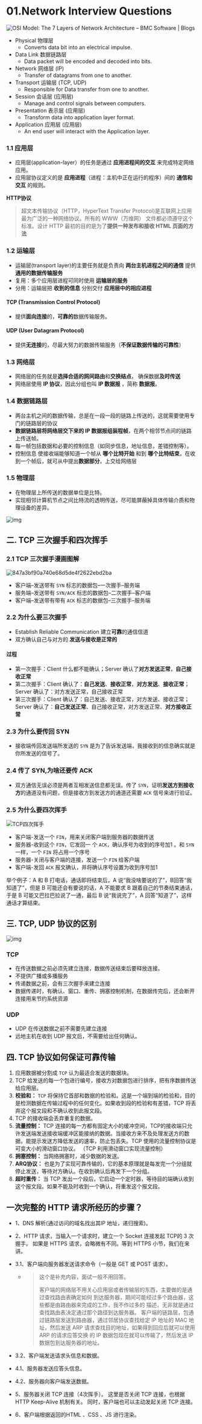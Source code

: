 # 01.Network Interview Questions

![OSI Model: The 7 Layers of Network Architecture – BMC Software | Blogs](https://s7280.pcdn.co/wp-content/uploads/2018/06/osi-model-7-layers-1024x734.jpg)

- Physical 物理层
  - Converts data bit into an electrical impulse.
- Data Link 数据链路层
  - Data packet will be encoded and decoded into bits.
- Network 网络层 (IP)
  - Transfer of datagrams from one to another.
- Transport 运输层 (TCP, UDP)
  - Responsible for Data transfer from one to another.
- Session 会话层 (应用层)
  - Manage and control signals between computers.
- Presentation 表示层 (应用层)
  - Transform data into application layer format.
- Application 应用层 (应用层)
  - An end user will interact with the Application layer.

### 1.1 应用层

- 应用层(application-layer）的任务是通过 **应用进程间的交互** 来完成特定网络应用。
- 应用层协议定义的是 **应用进程**（进程：主机中正在运行的程序）间的 **通信和交互** 的规则。

**HTTP协议**

> 超文本传输协议（HTTP，HyperText Transfer Protocol)是互联网上应用最为广泛的一种网络协议。所有的 WWW（万维网） 文件都必须遵守这个标准。设计 HTTP 最初的目的是为了**提供一种发布和接收 HTML 页面的方法**

### 1.2 运输层

- 运输层(transport layer)的主要任务就是负责向 **两台主机进程之间的通信** 提供 **通用的数据传输服务**
- 复用：多个应用层进程可同时使用 **运输层的服务**
- 分用：运输层把 **收到的信息** 分别交付 **应用层中的相应进程**

#### TCP (Transmission Control Protocol)

- 提供**面向连接**的，**可靠的**数据传输服务。

#### UDP (User Datagram Protocol)

- 提供**无连接**的，尽最大努力的数据传输服务（**不保证数据传输的可靠性**）

### 1.3 网络层

- 网络层的任务就是**选择合适的网间路由**和**交换结点**， 确保数据**及时传送**
- 网络层使用 **IP 协议**，因此分组也叫 **IP 数据报** ，简称 **数据报**。

### 1.4 数据链路层

- 两台主机之间的数据传输，总是在一段一段的链路上传送的，这就需要使用专门的链路层的协议
- **数据链路层将网络层交下来的 IP 数据报组装程帧**，在两个相邻节点间的链路上传送帧。
- 每一帧包括数据和必要的控制信息（如同步信息，地址信息，差错控制等）。
- 控制信息 使接收端能够知道一个帧从 **哪个比特开始** 和到 **哪个比特结束**，在收到一个帧后，就可从中提出**数据部分**，上交给网络层

### 1.5 物理层

- 在物理层上所传送的数据单位是比特。
- 实现相邻计算机节点之间比特流的透明传送，尽可能屏蔽掉具体传输介质和物理设备的差异。

![img](https://images.xiaozhuanlan.com/photo/2019/2057ef65725794622d3d6479a9d300a3.png)

## 二. TCP 三次握手和四次挥手

### 2.1 TCP 三次握手漫画图解

![847a3bf90a740e68d5de4f2622ebd2ba](https://raw.githubusercontent.com/TWDH/Leetcode-From-Zero/pictures/img/847a3bf90a740e68d5de4f2622ebd2ba.png)

- 客户端–发送带有 `SYN` 标志的数据包–一次握手–服务端
- 服务端–发送带有 `SYN/ACK` 标志的数据包–二次握手–客户端
- 客户端–发送带有带有 `ACK` 标志的数据包–三次握手–服务端

### 2.2 为什么要三次握手

- Establish Reliable Communication 建立**可靠**的通信信道
- 双方确认自己与对方的 **发送与接收是正常的**

#### 过程

- 第一次握手：Client 什么都不能确认；Server 确认了**对方发送正常**，**自己接收正常**
- 第二次握手：Client 确认了：**自己发送**、**接收正常**，**对方发送**、**接收正常**；Server 确认了：对方发送正常，自己接收正常
- 第三次握手：Client 确认了：自己发送、接收正常，对方发送、接收正常；Server 确认了：**自己发送正常**、自己接收正常，对方发送正常、**对方接收正常**

### 2.3 为什么要传回 SYN

- 接收端传回发送端所发送的 `SYN` 是为了告诉发送端，我接收到的信息确实就是你所发送的信号了。

### 2.4 传了 SYN,为啥还要传 ACK

- 双方通信无误必须是两者互相发送信息都无误。传了 `SYN`，证明**发送方到接收方**的通道没有问题，但是接收方到发送方的通道还需要 `ACK` 信号来进行验证。

### 2.5 为什么要四次挥手

![TCP四次挥手](https://images.xiaozhuanlan.com/photo/2019/82509e11476d82b1379f3bf19ce9c30a.png)

- 客户端-发送一个 `FIN`，用来关闭客户端到服务器的数据传送
- 服务器-收到这个 `FIN`，它发回一 个 `ACK`，确认序号为收到的序号加1 。和 `SYN` 一样，一个 `FIN` 将占用一个序号
- 服务器-关闭与客户端的连接，发送一个 `FIN` 给客户端
- 客户端-发回 `ACK` 报文确认，并将确认序号设置为收到序号加1

举个例子：A 和 B 打电话，通话即将结束后，A 说“我没啥要说的了”，B回答“我知道了”，但是 B 可能还会有要说的话，A 不能要求 B 跟着自己的节奏结束通话，于是 B 可能又巴拉巴拉说了一通，最后 B 说“我说完了”，A 回答“知道了”，这样通话才算结束。



## 三. TCP, UDP 协议的区别

![img](https://images.xiaozhuanlan.com/photo/2019/4119f8907a61d26d24a9f610aee54b94.png)

### TCP

- 在传送数据之前必须先建立连接，数据传送结束后要释放连接。
- 不提供广播或多播服务
- 传递数据之前，会有三次握手来建立连接
- 数据传递时，有确认、窗口、重传、拥塞控制机制，在数据传完后，还会断开连接用来节约系统资源

### UDP

- UDP 在传送数据之前不需要先建立连接
- 远地主机在收到 UDP 报文后，不需要给出任何确认。

## 四. TCP 协议如何保证可靠传输

1. 应用数据被分割成 `TCP` 认为最适合发送的数据块。
2. TCP 给发送的每一个包进行编号，接收方对数据包进行排序，把有序数据传送给应用层。
3. **校验和：** `TCP` 将保持它首部和数据的检验和。这是一个端到端的检验和，目的是检测数据在传输过程中的任何变化。如果收到段的检验和有差错，TCP 将丢弃这个报文段和不确认收到此报文段。
4. TCP 的接收端会丢弃重复的数据。
5. **流量控制：** TCP 连接的每一方都有固定大小的缓冲空间，TCP的接收端只允许发送端发送接收端缓冲区能接纳的数据。当接收方来不及处理发送方的数据，能提示发送方降低发送的速率，防止包丢失。TCP 使用的流量控制协议是可变大小的滑动窗口协议。 （TCP 利用滑动窗口实现流量控制）
6. **拥塞控制：** 当网络拥塞时，减少数据的发送。
7. **ARQ协议：** 也是为了实现可靠传输的，它的基本原理就是每发完一个分组就停止发送，等待对方确认。在收到确认后再发下一个分组。
8. **超时重传：** 当 TCP 发出一个段后，它启动一个定时器，等待目的端确认收到这个报文段。如果不能及时收到一个确认，将重发这个报文段。

## 一次完整的 HTTP 请求所经历的步骤？

- 1、DNS 解析(通过访问的域名找出其IP 地址，递归搜索)。

- 2、HTTP 请求，当输入一个请求时，建立一个 Socket 连接发起 TCP的 3 次握手。
  如果是 HTTPS 请求，会略微有不同。等到 HTTPS 小节，我们在来讲。

- 3.1、客户端向服务器发送请求命令（一般是 GET 或 POST 请求）。

  - > 这个是补充内容，面试一般不用回答。
    >
    > 客户端的网络层不用关心应用层或者传输层的东西，主要做的是通过查找路由表确定如何
    > 到达服务器，期间可能经过多个路由器，这些都是由路由器来完成的工作，我不作过多的
    > 描述，无非就是通过查找路由表决定通过那个路径到达服务器。
    > 客户端的链路层，包通过链路层发送到路由器，通过邻居协议查找给定 IP 地址的 MAC 地
    > 址，然后发送 ARP 请求查找目的地址，如果得到回应后就可以使用 ARP 的请求应答交换
    > 的 IP 数据包现在就可以传输了，然后发送 IP 数据包到达服务器的地址。

- 3.2、客户端发送请求头信息和数据。

- 4.1、服务器发送应答头信息。

- 4.2、服务器向客户端发送数据。

- 5、服务器关闭 TCP 连接（4次挥手）。
  这里是否关闭 TCP 连接，也根据 HTTP Keep-Alive 机制有关。
  同时，客户端也可以主动发起关闭 TCP 连接。

- 6、客户端根据返回的HTML 、CSS 、JS 进行渲染。













































